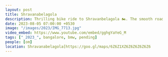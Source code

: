 ```yaml
---
layout: post
title: Shravanabelagola
description: Thrilling bike ride to Shravanbelagola 🏍️. The smooth road heightened the fun. Amidst the serenity, climbed the 614 steps to the majestic Bahubali statue 🌄 the spiritual journey touched my soul. 🙏 #MemorableExperience
date: 2023-08-05 07:00:00 +0530
image: "/images/2023/IMG_7713.jpg"
video_embed: https://www.youtube.com/embed/gghgYaYeG_M
tags: ["_2023_", bangalore, bmw, pending]
people: [om]
location: Shravanabelagola[https://goo.gl/maps/6Z6Z1XZ6Z6Z6Z6Z6Z6
---
```

